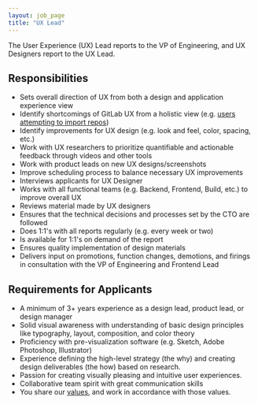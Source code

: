 ```yaml
---
layout: job_page
title: "UX Lead"
---
```


The User Experience (UX) Lead reports to the VP of Engineering, and UX
Designers report to the UX Lead.

## Responsibilities

* Sets overall direction of UX from both a design and application experience view
* Identify shortcomings of GitLab UX from a holistic view (e.g. [users attempting to import repos](https://gitlabfan.com/onboarding-story-importing-projects-from-gitlab-com-to-self-hosted-gitlab-9ded5eb80f2f#.9582fk21d))
* Identify improvements for UX design (e.g. look and feel, color, spacing, etc.)
* Work with UX researchers to prioritize quantifiable and actionable feedback through videos and other tools
* Work with product leads on new UX designs/screenshots
* Improve scheduling process to balance necessary UX improvements
* Interviews applicants for UX Designer
* Works with all functional teams (e.g. Backend, Frontend, Build, etc.) to improve overall UX
* Reviews material made by UX designers
* Ensures that the technical decisions and processes set by the CTO are followed
* Does 1:1's with all reports regularly (e.g. every week or two)
* Is available for 1:1's on demand of the report
* Ensures quality implementation of design materials
* Delivers input on promotions, function changes, demotions, and firings in consultation with the VP of Engineering and Frontend Lead

## Requirements for Applicants

* A minimum of 3+ years experience as a design lead, product lead, or design manager
* Solid visual awareness with understanding of basic design principles like typography, layout, composition, and color theory
* Proficiency with pre-visualization software (e.g. Sketch, Adobe Photoshop, Illustrator)
* Experience defining the high-level strategy (the why) and creating design deliverables (the how) based on research.
* Passion for creating visually pleasing and intuitive user experiences.
* Collaborative team spirit with great communication skills
* You share our [values](/handbook/values), and work in accordance with those values.
